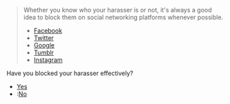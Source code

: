<blockquote>
<p>Whether you know who your harasser is or not, it&#39;s always a good idea to block
them on social networking platforms whenever possible.</p>
<ul>
<li><a href="https://www.facebook.com/help/290450221052800">Facebook</a></li>
<li><a href="https://help.twitter.com/en/using-twitter/blocking-and-unblocking-accounts">Twitter</a></li>
<li><a href="https://support.google.com/accounts/answer/6388749?co=GENIE.Platform%3DDesktop&amp;hl=en">Google</a></li>
<li><a href="https://tumblr.zendesk.com/hc/en-us/articles/231877648-Blocking-users">Tumblr</a></li>
<li><a href="https://help.instagram.com/426700567389543">Instagram</a></li>
</ul>
</blockquote>
<p>Have you blocked your harasser effectively?</p>
<ul>
<li><a href="../final-tips">Yes</a></li>
<li>:<a href="organisations?services=harassment">No</a></li>
</ul>
